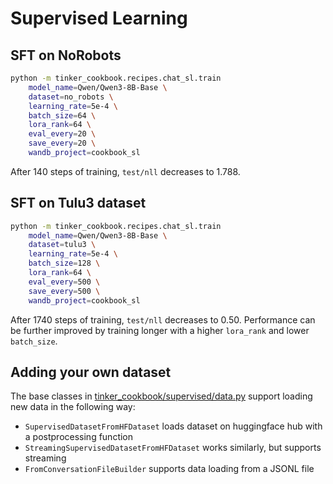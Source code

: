 # Supervised Learning

## SFT on NoRobots

```bash
python -m tinker_cookbook.recipes.chat_sl.train
    model_name=Qwen/Qwen3-8B-Base \
    dataset=no_robots \
    learning_rate=5e-4 \
    batch_size=64 \
    lora_rank=64 \
    eval_every=20 \
    save_every=20 \
    wandb_project=cookbook_sl
```

After 140 steps of training, `test/nll` decreases to 1.788.

## SFT on Tulu3 dataset

```bash
python -m tinker_cookbook.recipes.chat_sl.train
    model_name=Qwen/Qwen3-8B-Base \
    dataset=tulu3 \
    learning_rate=5e-4 \
    batch_size=128 \
    lora_rank=64 \
    eval_every=500 \
    save_every=500 \
    wandb_project=cookbook_sl
```

After 1740 steps of training, `test/nll` decreases to 0.50.
Performance can be further improved by training longer with a higher `lora_rank` and lower `batch_size`.

## Adding your own dataset

The base classes in [tinker_cookbook/supervised/data.py](../../supervised/data.py) support loading new data in the following way:
- `SupervisedDatasetFromHFDataset` loads dataset on huggingface hub with a postprocessing function
- `StreamingSupervisedDatasetFromHFDataset` works similarly, but supports streaming
- `FromConversationFileBuilder` supports data loading from a JSONL file
